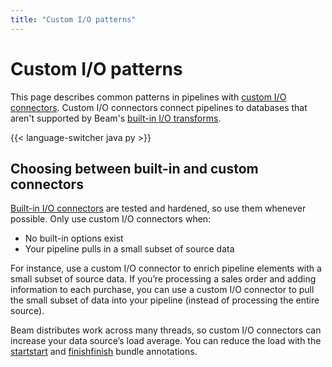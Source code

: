 ```yaml
---
title: "Custom I/O patterns"
---
```

<!--
Licensed under the Apache License, Version 2.0 (the "License");
you may not use this file except in compliance with the License.
You may obtain a copy of the License at

http://www.apache.org/licenses/LICENSE-2.0

Unless required by applicable law or agreed to in writing, software
distributed under the License is distributed on an "AS IS" BASIS,
WITHOUT WARRANTIES OR CONDITIONS OF ANY KIND, either express or implied.
See the License for the specific language governing permissions and
limitations under the License.
-->

# Custom I/O patterns

This page describes common patterns in pipelines with [custom I/O connectors](/documentation/io/developing-io-overview/). Custom I/O connectors connect pipelines to databases that aren't supported by Beam's [built-in I/O transforms](/documentation/io/built-in/).

{{< language-switcher java py >}}

## Choosing between built-in and custom connectors

[Built-in I/O connectors](/documentation/io/built-in/) are tested and hardened, so use them whenever possible. Only use custom I/O connectors when:

* No built-in options exist
* Your pipeline pulls in a small subset of source data

For instance, use a custom I/O connector to enrich pipeline elements with a small subset of source data. If you’re processing a sales order and adding information to each purchase, you can use a custom I/O connector to pull the small subset of data into your pipeline (instead of processing the entire source).

Beam distributes work across many threads, so custom I/O connectors can increase your data source’s load average. You can reduce the load with the <span class="language-java">[start](https://beam.apache.org/releases/javadoc/current/org/apache/beam/sdk/transforms/DoFn.StartBundle.html)</span><span class="language-py">[start](https://beam.apache.org/releases/pydoc/current/apache_beam.transforms.core.html?highlight=bundle#apache_beam.transforms.core.DoFn.start_bundle)</span> and <span class="language-java">[finish](https://beam.apache.org/releases/javadoc/current/org/apache/beam/sdk/transforms/DoFn.FinishBundle.html)</span><span class="language-py">[finish](https://beam.apache.org/releases/pydoc/current/apache_beam.transforms.core.html?highlight=bundle#apache_beam.transforms.core.DoFn.finish_bundle)</span> bundle annotations.
